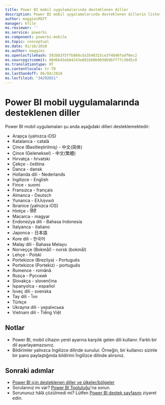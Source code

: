 ```yaml
---
title: Power BI mobil uygulamalarında desteklenen diller
description: Power BI mobil uygulamalarında desteklenen dillerin listesine göz atın.
author: maggiesMSFT
manager: kfile
ms.reviewer: ''
ms.service: powerbi
ms.component: powerbi-mobile
ms.topic: conceptual
ms.date: 01/16/2018
ms.author: maggies
ms.openlocfilehash: 593b83f5ffb868cda3548315ce3f4840fadf0ec2
ms.sourcegitcommit: 80d6b45eb84243e801b60b9038b9bff77c30d5c8
ms.translationtype: HT
ms.contentlocale: tr-TR
ms.lasthandoff: 06/04/2018
ms.locfileid: "34292651"
---
```

# <a name="supported-languages-in-the-power-bi-mobile-apps"></a>Power BI mobil uygulamalarında desteklenen diller
Power BI mobil uygulamaları şu anda aşağıdaki dilleri desteklemektedir:

* Arapça (yalnızca iOS)
* Katalanca - català
* Çince (Basitleştirilmiş) - 中文(简体)
* Çince (Geleneksel) - 中文(繁體)
* Hırvatça - hrvatski
* Çekçe - čeština
* Danca - dansk
* Hollanda dili - Nederlands
* İngilizce - English
* Fince - suomi
* Fransızca - français
* Almanca - Deutsch
* Yunanca - Ελληνικά
* İbranice (yalnızca iOS)
* Hintçe - हिंदी
* Macarca - magyar
* Endonezya dili - Bahasa Indonesia
* İtalyanca - italiano
* Japonca - 日本語
* Kore dili - 한국어
* Malay dili - Bahasa Melayu
* Norveççe (Bokmål) - norsk (bokmål)
* Lehçe - Polski
* Portekizce (Brezilya) - Português
* Portekizce (Portekiz) - português
* Rumence - română
* Rusça - Русский
* Slovakça - slovenčina
* İspanyolca - español
* İsveç dili - svenska
* Tay dili - ไทย
* Türkçe
* Ukrayna dili - українська
* Vietnam dili - Tiếng Việt

## <a name="notes"></a>Notlar
* Power BI, mobil cihazın yerel ayarına karşılık gelen dili kullanır. Farklı bir dil ayarlayamazsınız.
* Bildirimler yalnızca İngilizce dilinde sunulur. Örneğin, bir kullanıcı sizinle bir pano paylaştığında bildirimi İngilizce dilinde alırsınız. 

## <a name="next-steps"></a>Sonraki adımlar
* [Power BI için desteklenen diller ve ülkeler/bölgeler](supported-languages-countries-regions.md)
* Sorularınız mı var? [Power BI Topluluğu](http://community.powerbi.com/)'na sorun.
* Sorununuz hâlâ çözülmedi mi? Lütfen [Power BI destek sayfasını](https://powerbi.microsoft.com/support/) ziyaret edin.

